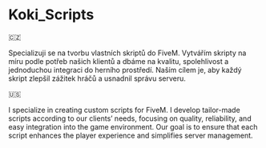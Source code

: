 # Koki_Scripts

🇨🇿 

Specializuji se na tvorbu vlastních skriptů do FiveM. Vytvářím skripty na míru podle potřeb našich klientů a dbáme na kvalitu, spolehlivost a jednoduchou integraci do herního prostředí. Naším cílem je, aby každý skript zlepšil zážitek hráčů a usnadnil správu serveru.

🇺🇸

I specialize in creating custom scripts for FiveM. I develop tailor-made scripts according to our clients’ needs, focusing on quality, reliability, and easy integration into the game environment. Our goal is to ensure that each script enhances the player experience and simplifies server management.
